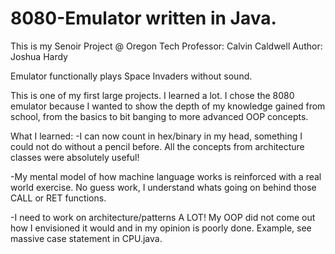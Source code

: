 # 8080-Emulator written in Java.
This is my Senoir Project @ Oregon Tech
Professor: Calvin Caldwell
Author: Joshua Hardy

Emulator functionally plays Space Invaders without sound.

This is one of my first large projects. I learned a lot.
I chose the 8080 emulator because I wanted to show the depth
of my knowledge gained from school, from the basics to bit
banging to more advanced OOP concepts.

What I learned:
-I can now count in hex/binary in my head, something I could
not do without a pencil before. All the concepts from
architecture classes were absolutely useful!

-My mental model of how machine language works is reinforced
with a real world exercise. No guess work, I understand whats
going on behind those CALL or RET functions.

-I need to work on architecture/patterns A LOT! My OOP did
not come out how I envisioned it would and in my opinion is
poorly done. Example, see massive case statement in CPU.java.
